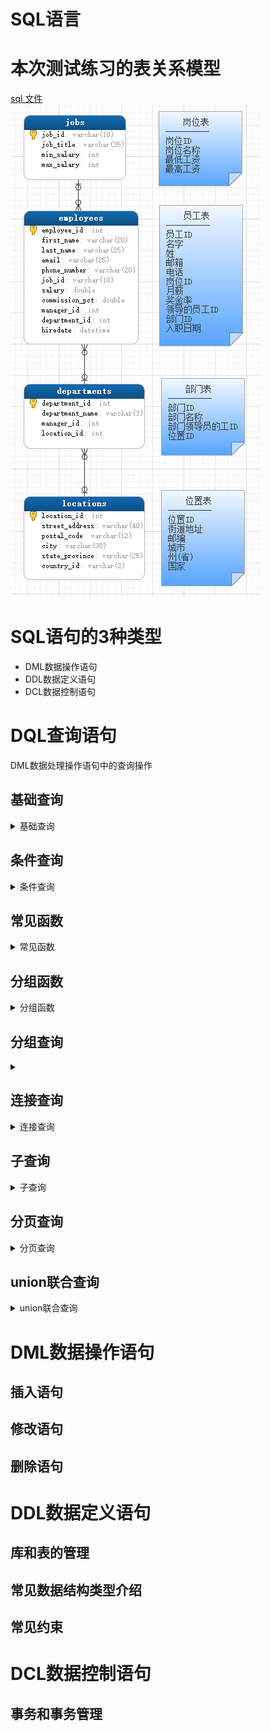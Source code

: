 SQL语言
==

# 本次测试练习的表关系模型
[sql 文件](./sql/myemployees.sql)  
![](./images/myemployees库的表关系模型.png) 

# SQL语句的3种类型
* DML数据操作语句
* DDL数据定义语句
* DCL数据控制语句

# DQL查询语句
DML数据处理操作语句中的查询操作

## 基础查询
<details>
<summary>基础查询</summary>

* 语法
    ```text
    select 查询列表 from 表名;
    
    SELECT *|{[DISTINCT] column|expression [alias],...}
    FROM table;
    
    * | 表示或
    * { }里面有多种情况，使用其中的一种
    * [] 此项为可选
    * 查询列表：表中的字段、常量、表达式、函数
    * 查询的结果是一个虚拟的表格
    ```

* 查询表中的单个字段
    ```mysql
    USE myemployees;
    SELECT salary FROM employees;
    ```

* 查询表中的多个字段
    >SELECT employee_id, first_name, last_name FROM employees;


* 查询表中的所有字段
    * 方式1  
        ```mysql
        SELECT
            `employee_id`,
            `first_name`,
            `last_name`,
            `email`,
            `phone_number`,
            `job_id`,
            `salary`,
            `commission_pct`,
            `manager_id`,
            `department_id`,
            `hiredate`
        FROM
            employees;
        ```
    * 方式2
        >SELECT * FROM employees;


* 查询常量值
    ```mysql
    SELECT 200;
    SELECT '使命必达';
    ```

* 查询表达式
    ```
    支持常规的算术运算符
    + - * / %
    ```
    
    ```mysql
    SELECT 3600 + 24;
    SELECT 'a' + 'baaaaaa';
    ```


* 查询函数
    ```text
    函数与方法的类似，分无参函数、有参函数
    ```

    ```mysql
    SELECT VERSION(); -- 查看mysql版本
    SELECT DATABASE(); -- 查看当前所在的数据库
    SELECT USER(); -- 查看当前连接使用的用户
    ```


* 起别名
    ```text
    功能：相当于对一个字段、函数、一个子句赋值给一个变量(别名)，
    这个变量可以在其他地方引用
    
    * 便于理解
    * 如果查询的字段中有重名的情况，可使用不同别名类区别
    
    注意：
    当别名中有特殊字符（如含空格），别名需要用双引号包起来
    ```

    * 方式1：使用AS 别名
        ```
        SELECT '建国70周年' AS 信息;
        SELECT last_name AS 姓, first_name AS 姓  FROM employees;
        ```
    * 方式2：使用空格 别名
        ```mysql
        SELECT last_name 姓, first_name 姓  FROM employees;
        ```

    * 示例：查询salary，显示结果为out put
        ```text
        SELECT salary AS "out put" FROM employees;
        ```

* DISTINCT去重
    ```mysql
    -- 示例：查询employees表中涉及到的所有部门编号
    SELECT DISTINCT department_id FROM employees;
    ```

* +的作用
    ```text
    mysql中+仅仅是加法运算符
    
    * 当操作数中有字符型时，试图将字符型数值转换成数值型，
    如果转换成功，则转换后值为字符对应的数值，
    如果转换失败，则转换后值0，
    最后用转换后的数值进行做加法运算
    
    注意：NULL与任何数做+运算，结果都为NULL
    
    java中的+作用
    * 运算符：连个操作数的类型都为数值类型
    * 连接符：只要有一个操作数的类型为字符串
    ```

    ```mysql
    SELECT 10 + 9;
    SELECT '90' + 10; -- 结果：100
    # 当操作数为字符型是，试图将字符型数值转换成数值型，如果转换成功，用转换后的数值进行做加法运算
    
    SELECT '10' + '20'; -- 结果：30
    SELECT 'coco' + 123; -- 结果：123
    -- 字符型转换成数值型失败时，其转换值为0
    
    SELECT 'aa' + 'b'; -- 结果: 0
    SELECT NULL + 10; -- 结果：NULL
    ```

</details>

## 条件查询
<details>
<summary>条件查询</summary>

* 语法
    ```text
    select 查询列表
    from 表名
    where 筛选条件;
    ```

### 条件查询分类
* 按条件表达式筛选  

    **比较运算符**
    ```text
    >  <  =  <>  !=  >=  <=  <=> 安全等于
    ```

* 按逻辑表达式筛选
    ```text
    逻辑运算符
    标准: AND    OR    NOT
    兼容: &&     ||    ! 
    ```

* 模糊查询
    ```text
    like '匹配模式'
    between A and B
    in(set)
    is null
    is not null
    ```

### 按条件表达式筛选
* 示例：查询工资>12000的员工信息
    ```mysql
    SELECT
        *
    FROM
        employees
    WHERE salary > 12000;
    ```

* 案例2：查询部门编号不等于90号的员工名和部门编号
    ```mysql
    SELECT last_name, department_id
    FROM employees
    WHERE department_id <> 90;

    -- 
    SELECT last_name, department_id
    FROM employees
    WHERE department_id != 90;
    ```

### 按逻辑表达式筛选
* 案例1：查询工资在10000到20000之间的员工名、工资以及奖金
    ```mysql
    SELECT
        last_name, salary, commission_pct
    FROM
        employees
    WHERE salary >= 10000
        AND salary <= 20000;
    ```

* 案例2：查询部门编号不是在90到110之间，或者工资高于15000的员工信息
    ```mysql
    SELECT * 
    FROM employees
    WHERE NOT (department_id >= 90 AND department_id <= 110)
        OR salary > 15000;
        
    --
    SELECT * 
    FROM employees
    WHERE !(department_id >= 90 && department_id <= 110)
        || salary > 15000;
    ```

### 模糊查询
```
like '匹配模式'

betwenn A AND B
in(set)
is null
is not null
```
* 通配符
    ```text 
    %：0个或多个任意字符
    
    _: 1个任意字符
    ```
* like '匹配模式'  
一般和通配符搭配使用

    * 案例1：查询员工名中包含字符a的员工信息
        ```mysql
        SELECT * 
        FROM employees
        WHERE first_name LIKE '%a%';
        ```

    * 案例2：查询员工名中第三个字符为e，第五个字符为a的员工名和工资
        ```mysql
        SELECT first_name 名, CONCAT(first_name, ' ',last_name) 姓名,salary
        FROM employees
        WHERE first_name LIKE '__e_a%';
        ```

    * 案例3：查询员工姓中第二个字符为_的员工名
        ```mysql
        -- ESCAPE '标识符' 显式指定转义，建议使用这种
        SELECT last_name 
        FROM employees
        WHERE last_name LIKE '_$_%' ESCAPE '$'; -- 指定$右边第一个字符为转义的，$可以用其他字符来标识
        
        
        SELECT last_name 
        FROM employees
        WHERE last_name LIKE '_\_%'; -- 这种转义方式也可以
        ```

* between A and B
    ```
    字段或变量的取值范围在[A, B]闭区间
    A,B都为数值类型
    ```
    * 案例1：查询员工编号在100到120之间的员工信息
        ```mysql
        SELECT * 
        FROM employees
        WHERE employee_id >= 100 AND employee_id <= 120;
        
        -- 与上面的写法等价
        SELECT * 
        FROM employees
        WHERE employee_id BETWEEN 100 AND 120;
        ```


* in(set)
    ```
    判断某字段的值是否在集合set中
    注意：
    set表示方式，ele1, ele2,...
    * set集合中的元素类型必须一致或兼容
    * set集合中的元素不支持通配符
    * set里的元素建议不重复
    ```

    * 案例：查询员工的工种编号是 IT_PROG、AD_VP、AD_PRES中的员工名和工种编号
        ```mysql
        SELECT job_id, first_name
        FROM employees
        WHERE job_id = 'IT_PROG'
            OR job_id = 'AD_VP'
            OR job_id = 'AD_PRES';
        
        --
        SELECT job_id, first_name
        FROM employees
        WHERE job_id IN('IT_PROG', 'AD_VP', 'AD_PRES');
        ```


* is null
    ```text
    =、<>、!=不能判断NULL值
    is null、is not null 可以判断null值
    
    
    注意：没有以下写法
    NOT (IS NULL)
    NOT IS NULL
    
    IS 只能判断NULL 或 NOT NULL
    ```

    * 案例1：查询没有奖金的员工名和奖金率
        ```mysql
        SELECT first_name, commission_pct
        FROM employees 
        WHERE commission_pct IS NULL;
        
        --
        SELECT first_name, commission_pct
        FROM employees 
        WHERE commission_pct IS NOT NULL;
        ```


* <=>安全等于
    ```text
    与=功能类似，但可以用于判断NULL值，不能与NOT NULL组合
    =无法判断NULL值，也不能与NOT NULL组合
    <=> (NOT NULL)  结果等效于 <=> NULL
    ```

    * 案例1：查询没有奖金的员工名和奖金率
        ```
        SELECT first_name, commission_pct
        FROM employees 
        WHERE commission_pct <=> NULL;
        ```

    * 案例2：查询工资为12000的员工信息
        ```mysql
        SELECT * 
        FROM employees 
        WHERE salary <=> 12000;
        ```

* IS NULL与<=>
    ```text
    IS NULL: 只能判断NULL值，可读性较高，建议使用
    <=>: 既可以判断NULL值，也可以判断其他类型的值，可读性低
    ```

</details>

## 常见函数
<details>
<summary>常见函数</summary>

</details>

## 分组函数
<details>
<summary>分组函数</summary>

</details>

## 分组查询
<details>
<summary></summary>

</details>

## 连接查询
<details>
<summary>连接查询</summary>

</details>

## 子查询
<details>
<summary>子查询</summary>

</details>

## 分页查询
<details>
<summary>分页查询</summary>

</details>

## union联合查询
<details>
<summary>union联合查询</summary>

</details>

# DML数据操作语句
## 插入语句
## 修改语句
## 删除语句

# DDL数据定义语句
## 库和表的管理
## 常见数据结构类型介绍
## 常见约束

# DCL数据控制语句
## 事务和事务管理
